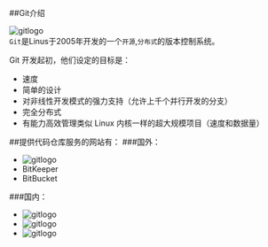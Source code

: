 ##Git介绍

![gitlogo](https://github.com/zaifeng/gitstudy/blob/master/images/git.png)<br />
`Git`是Linus于2005年开发的一个`开源`,`分布式`的版本控制系统。

Git 开发起初，他们设定的目标是：<br />
* 速度 
* 简单的设计 
* 对非线性开发模式的强力支持（允许上千个并行开发的分支） 
* 完全分布式 
* 有能力高效管理类似 Linux 内核一样的超大规模项目（速度和数据量）

##提供代码仓库服务的网站有：
###国外：
* ![gitlogo](https://github.com/zaifeng/gitstudy/blob/master/images/github.jpg)<br />
* BitKeeper
* BitBucket

###国内：
* ![gitlogo](https://github.com/zaifeng/gitstudy/blob/master/images/osc_logo.gif)<br />
* ![gitlogo](https://github.com/zaifeng/gitstudy/blob/master/images/Codding.png)<br />
* ![gitlogo](https://github.com/zaifeng/gitstudy/blob/master/images/taoCode.png)<br />
